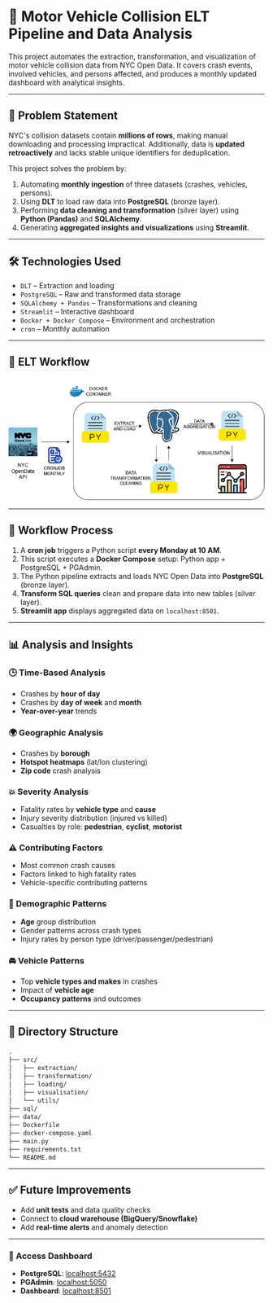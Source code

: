 # 🚗 Motor Vehicle Collision ELT Pipeline and Data Analysis

This project automates the extraction, transformation, and visualization of motor vehicle collision data from NYC Open Data. It covers crash events, involved vehicles, and persons affected, and produces a monthly updated dashboard with analytical insights.

---

## 📌 Problem Statement

NYC's collision datasets contain **millions of rows**, making manual downloading and processing impractical. Additionally, data is **updated retroactively** and lacks stable unique identifiers for deduplication.

This project solves the problem by:

1. Automating **monthly ingestion** of three datasets (crashes, vehicles, persons).
2. Using **DLT** to load raw data into **PostgreSQL** (bronze layer).
3. Performing **data cleaning and transformation** (silver layer) using **Python (Pandas)** and **SQLAlchemy**.
4. Generating **aggregated insights and visualizations** using **Streamlit**.

---

## 🛠️ Technologies Used

- `DLT` – Extraction and loading
- `PostgreSQL` – Raw and transformed data storage
- `SQLAlchemy + Pandas` – Transformations and cleaning
- `Streamlit` – Interactive dashboard
- `Docker + Docker Compose` – Environment and orchestration
- `cron` – Monthly automation

---

## 🔄 ELT Workflow

![Pipeline Overview](MVC_ELT_Pipeline.png)

---

## 🧪 Workflow Process

1. A **cron job** triggers a Python script **every Monday at 10 AM**.
2. This script executes a **Docker Compose** setup: Python app + PostgreSQL + PGAdmin.
3. The Python pipeline extracts and loads NYC Open Data into **PostgreSQL** (bronze layer).
4. **Transform SQL queries** clean and prepare data into new tables (silver layer).
5. **Streamlit app** displays aggregated data on `localhost:8501`.

---

## 📊 Analysis and Insights

### 🕒 Time-Based Analysis
- Crashes by **hour of day**
- Crashes by **day of week** and **month**
- **Year-over-year** trends

### 🌍 Geographic Analysis
- Crashes by **borough**
- **Hotspot heatmaps** (lat/lon clustering)
- **Zip code** crash analysis

### 💥 Severity Analysis
- Fatality rates by **vehicle type** and **cause**
- Injury severity distribution (injured vs killed)
- Casualties by role: **pedestrian**, **cyclist**, **motorist**

### ⚠️ Contributing Factors
- Most common crash causes
- Factors linked to high fatality rates
- Vehicle-specific contributing patterns

### 👤 Demographic Patterns
- **Age** group distribution
- Gender patterns across crash types
- Injury rates by person type (driver/passenger/pedestrian)

### 🚘 Vehicle Patterns
- Top **vehicle types and makes** in crashes
- Impact of **vehicle age**
- **Occupancy patterns** and outcomes

---

## 📁 Directory Structure

```
.
├── src/
│   ├── extraction/
│   ├── transformation/
│   ├── loading/
│   ├── visualisation/
│   └── utils/
├── sql/
├── data/
├── Dockerfile
├── docker-compose.yaml
├── main.py
├── requirements.txt
└── README.md
```

---

## ✅ Future Improvements

- Add **unit tests** and data quality checks
- Connect to **cloud warehouse (BigQuery/Snowflake)**
- Add **real-time alerts** and anomaly detection

---

### 🔗 Access Dashboard

- **PostgreSQL**: [localhost:5432](http://localhost:5432)
- **PGAdmin**: [localhost:5050](http://localhost:5050)
- **Dashboard**: [localhost:8501](http://localhost:8501)
